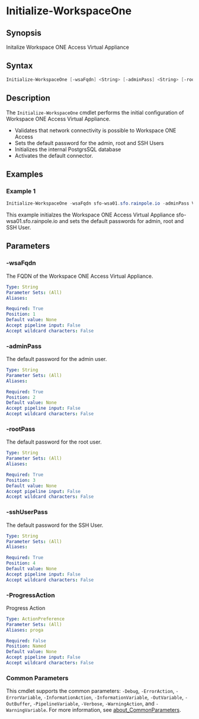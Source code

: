 # Initialize-WorkspaceOne

## Synopsis

Initalize Workspace ONE Access Virtual Appliance

## Syntax

```powershell
Initialize-WorkspaceOne [-wsaFqdn] <String> [-adminPass] <String> [-rootPass] <String> [-sshUserPass] <String> [-ProgressAction <ActionPreference>] [<CommonParameters>]
```

## Description

The `Initialize-WorkspaceOne` cmdlet performs the initial configuration of Workspace ONE Access Virtual Appliance.

- Validates that network connectivity is possible to Workspace ONE Access
- Sets the default password for the admin, root and SSH Users
- Initializes the internal PostgrsSQL database
- Activates the default connector.

## Examples

### Example 1

```powershell
Initialize-WorkspaceOne -wsaFqdn sfo-wsa01.sfo.rainpole.io -adminPass VMw@re1! -rootPass VMw@re1! -sshUserPass VMw@re1!
```

This example initialzes the Workspace ONE Access Virtual Appliance sfo-wsa01.sfo.rainpole.io and sets the default passwords for admin, root and SSH User.

## Parameters

### -wsaFqdn

The FQDN of the Workspace ONE Access Virtual Appliance.

```yaml
Type: String
Parameter Sets: (All)
Aliases:

Required: True
Position: 1
Default value: None
Accept pipeline input: False
Accept wildcard characters: False
```

### -adminPass

The default password for the admin user.

```yaml
Type: String
Parameter Sets: (All)
Aliases:

Required: True
Position: 2
Default value: None
Accept pipeline input: False
Accept wildcard characters: False
```

### -rootPass

The default password for the root user.

```yaml
Type: String
Parameter Sets: (All)
Aliases:

Required: True
Position: 3
Default value: None
Accept pipeline input: False
Accept wildcard characters: False
```

### -sshUserPass

The default password for the SSH User.

```yaml
Type: String
Parameter Sets: (All)
Aliases:

Required: True
Position: 4
Default value: None
Accept pipeline input: False
Accept wildcard characters: False
```

### -ProgressAction

Progress Action

```yaml
Type: ActionPreference
Parameter Sets: (All)
Aliases: proga

Required: False
Position: Named
Default value: None
Accept pipeline input: False
Accept wildcard characters: False
```

### Common Parameters

This cmdlet supports the common parameters: `-Debug`, `-ErrorAction`, `-ErrorVariable`, `-InformationAction`, `-InformationVariable`, `-OutVariable`, `-OutBuffer`, `-PipelineVariable`, `-Verbose`, `-WarningAction`, and `-WarningVariable`. For more information, see [about_CommonParameters](http://go.microsoft.com/fwlink/?LinkID=113216).
